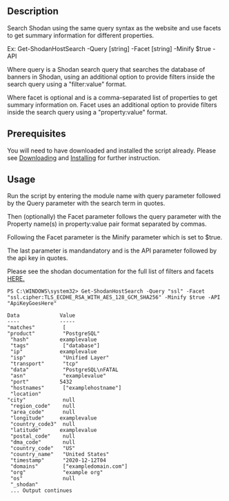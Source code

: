 ## Description

Search Shodan using the same query syntax as the website and use facets to get summary information for different properties. 

Ex: Get-ShodanHostSearch -Query [string] -Facet [string] -Minify $true -API

Where query is a Shodan search query that searches the database of banners in Shodan, using an additional option to provide filters inside the search query using a "filter:value" format.

Where facet is optional and is a comma-separated list of properties to get summary information on. 
Facet uses an additional option to provide filters inside the search query using a "property:value" format.
 


## Prerequisites
You will need to have downloaded and installed the script already. Please see [Downloading](https://github.com/simeononsecurity/Shodan_PS#Download) and [Installing](https://github.com/simeononsecurity/Shodan_PS#Install) for further instruction.

## Usage
Run the script by entering the module name with query parameter followed by the Query parameter with the search term in quotes.

Then (optionally) the Facet parameter follows the query parameter with the Property name(s) in property:value pair format separated by commas.

Following the Facet parameter is the Minify parameter which is set to $true.

The last parameter is mandandatory and is the API parameter followed by the api key in quotes.

Please see the shodan documentation for the full list of filters and facets [HERE.](https://developer.shodan.io/api)

```
PS C:\WINDOWS\system32> Get-ShodanHostSearch -Query "ssl" -Facet "ssl.cipher:TLS_ECDHE_RSA_WITH_AES_128_GCM_SHA256" -Minify $true -API "ApiKeyGoesHere"

Data             Value
----             -----
"matches"         [
"product"         "PostgreSQL"
 "hash"          examplevalue
 "tags"           ["database"]
 "ip"            examplevalue
 "isp"            "Unified Layer"
 "transport"      "tcp"
 "data"           "PostgreSQL\nFATAL
 "asn"            "examplevalue"
 "port"          5432
 "hostnames"      ["examplehostname"]
 "location"
"city"            null
 "region_code"    null
 "area_code"      null
 "longitude"     examplevalue
 "country_code3"  null
 "latitude"      examplevalue
 "postal_code"    null
 "dma_code"       null
 "country_code"   "US"
 "country_name"   "United States"
 "timestamp"      "2020-12-12T04
 "domains"        ["exampledomain.com"]
 "org"            "example org"
 "os"             null
 "_shodan"
 ... Output continues
 ```


